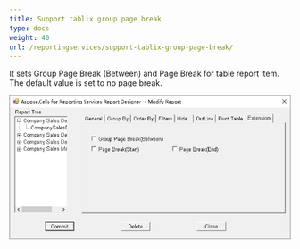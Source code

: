```yaml
---
title: Support tablix group page break
type: docs
weight: 40
url: /reportingservices/support-tablix-group-page-break/
---
```


It sets Group Page Break (Between) and Page Break for table report item. The default value is set to no page break. 

![todo:image_alt_text](support-tablix-group-page-break_1.png)




